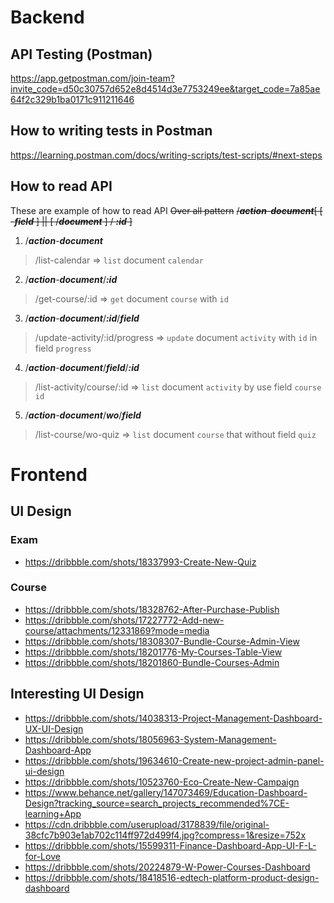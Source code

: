 # Backend
## API Testing (Postman)
https://app.getpostman.com/join-team?invite_code=d50c30757d652e8d4514d3e7753249ee&target_code=7a85ae64f2c329b1ba0171c911211646

## How to writing tests in Postman
https://learning.postman.com/docs/writing-scripts/test-scripts/#next-steps

## How to read API
These are example of how to read API
~~Over all pattern~~
~~/***action***-***document***\[ \[ -***field*** \] || \[ /***document*** \] / ***:id*** \]~~

1. /***action***-***document***
> /list-calendar => `list` document `calendar`

2. /***action***-***document***/***:id***
> /get-course/:id => `get` document `course` with `id`

3. /***action***-***document***/***:id***/***field***
> /update-activity/:id/progress => `update` document `activity` with `id` in field `progress` 

4. /***action***-***document***/***field***/***:id***
> /list-activity/course/:id => `list` document `activity` by use field `course` `id`

5. /***action***-***document***/***wo***/***field***
> /list-course/wo-quiz => `list` document `course` that without field `quiz`

# Frontend
## UI Design
### Exam
- https://dribbble.com/shots/18337993-Create-New-Quiz
### Course
- https://dribbble.com/shots/18328762-After-Purchase-Publish 
- https://dribbble.com/shots/17227772-Add-new-course/attachments/12331869?mode=media
- https://dribbble.com/shots/18308307-Bundle-Course-Admin-View
- https://dribbble.com/shots/18201776-My-Courses-Table-View
- https://dribbble.com/shots/18201860-Bundle-Courses-Admin

## Interesting UI Design
- https://dribbble.com/shots/14038313-Project-Management-Dashboard-UX-UI-Design
- https://dribbble.com/shots/18056963-System-Management-Dashboard-App
- https://dribbble.com/shots/19634610-Create-new-project-admin-panel-ui-design
- https://dribbble.com/shots/10523760-Eco-Create-New-Campaign
- https://www.behance.net/gallery/147073469/Education-Dashboard-Design?tracking_source=search_projects_recommended%7CE-learning+App
- https://cdn.dribbble.com/userupload/3178839/file/original-38cfc7b903e1ab702c114ff972d499f4.jpg?compress=1&resize=752x
- https://dribbble.com/shots/15599311-Finance-Dashboard-App-UI-F-L-for-Love
- https://dribbble.com/shots/20224879-W-Power-Courses-Dashboard
- https://dribbble.com/shots/18418516-edtech-platform-product-design-dashboard

